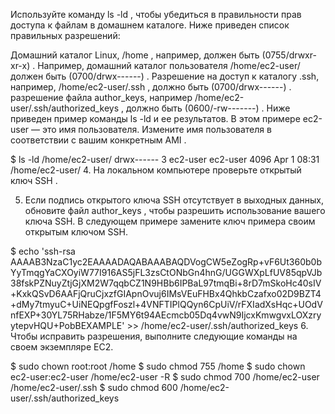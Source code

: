 Используйте команду ls -ld , чтобы убедиться в правильности прав доступа к файлам в домашнем каталоге. Ниже приведен список правильных разрешений:

Домашний каталог Linux, /home , например, должен быть (0755/drwxr-xr-x) .
Например, домашний каталог пользователя /home/ec2-user/ должен быть (0700/drwx------) .
Разрешение на доступ к каталогу .ssh, например, /home/ec2-user/.ssh , должно быть (0700/drwx------) .
разрешение файла author_keys, например /home/ec2-user/.ssh/authorized_keys , должно быть (0600/-rw-------) .
Ниже приведен пример команды ls -ld и ее результатов. В этом примере ec2-user — это имя пользователя. Измените имя пользователя в соответствии с вашим конкретным AMI .

$ ls -ld /home/ec2-user/
drwx------ 3 ec2-user ec2-user 4096 Apr 1 08:31 /home/ec2-user/ 4. На локальном компьютере проверьте открытый ключ SSH .

5. Если подпись открытого ключа SSH отсутствует в выходных данных, обновите файл author_keys , чтобы разрешить использование вашего ключа SSH. В следующем примере замените ключ примера своим открытым ключом SSH.

$ echo 'ssh-rsa AAAAB3NzaC1yc2EAAAADAQABAAABAQDVogCW5eZogRp+vF6Ut360b0bYyTmqgYaCXOyiW77I916AS5jFL3zsCtONbGn4hnG/UGGWXpLfUV85qpVJb38fskPZNuyZtjGjXM2W7qqbCZ1N9HBb6IPBaL97tmqBi+8rD7mSkoHc40sIV+KxkQSvD6AAFjQruCjxzfGIApnOvuj6IMsVEuFHBx4QhkbCzafxo02D9BZT4+dMy7tmyuC+UiNEQpgfFoszl+4VNFTIPlQQyn6CpUiV/rFXIadXsHqc+UOdVnfEXP+30YL75RHabze/1F5MY6t94AEcmcb05Dq4vwN9IjcxKmwgvxLOXzryytepvHQU+PobBEXAMPLE' >> /home/ec2-user/.ssh/authorized_keys 6. Чтобы исправить разрешения, выполните следующие команды на своем экземпляре EC2.

$ sudo chown root:root /home
$ sudo chmod 755 /home
$ sudo chown ec2-user:ec2-user /home/ec2-user -R
$ sudo chmod 700 /home/ec2-user /home/ec2-user/.ssh
$ sudo chmod 600 /home/ec2-user/.ssh/authorized_keys
